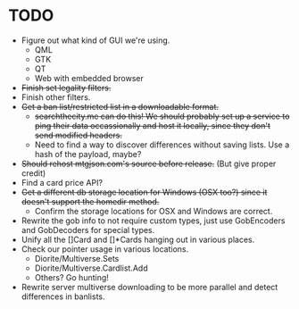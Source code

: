 TODO
====

* Figure out what kind of GUI we're using.
	* QML
	* GTK
	* QT
	* Web with embedded browser
* ~~Finish set legality filters.~~
* Finish other filters.
* ~~Get a ban list/restricted list in a downloadable format.~~
    * ~~searchthecity.me can do this! We should probably set up a service to ping their data occassionally and host it locally, since they don't send modified headers.~~
	* Need to find a way to discover differences without saving lists. Use a hash of the payload, maybe?
* ~~Should rehost mtgjson.com's source before release.~~ (But give proper credit)
* Find a card price API?
* ~~Get a different db storage location for Windows (OSX too?) since it doesn't support the homedir method.~~
    * Confirm the storage locations for OSX and Windows are correct.
* Rewrite the gob info to not require custom types, just use GobEncoders and GobDecoders for special types.
* Unify all the []Card and []*Cards hanging out in various places.
* Check our pointer usage in various locations.
    * Diorite/Multiverse.Sets
	* Diorite/Multiverse.Cardlist.Add
	* Others? Go hunting!
* Rewrite server multiverse downloading to be more parallel and detect differences in banlists.
